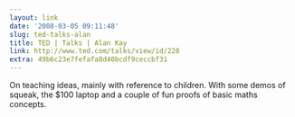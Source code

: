 ```yaml
---
layout: link
date: '2008-03-05 09:11:48'
slug: ted-talks-alan
title: TED | Talks | Alan Kay
link: http://www.ted.com/talks/view/id/228
extra: 49b6c23e7fefafa8d40bcdf9ceccbf31
---
```


On teaching ideas, mainly with reference to children. With some demos of squeak, the $100 laptop and a couple of fun proofs of basic maths concepts.